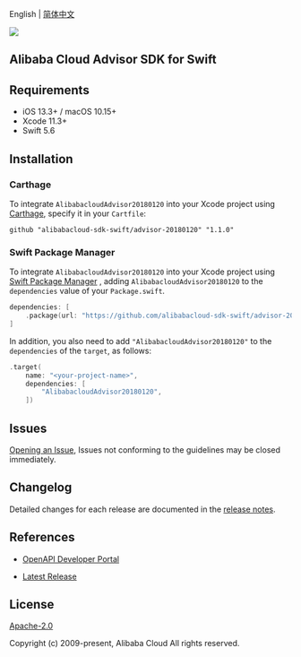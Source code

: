 English | [简体中文](README-CN.md)

![](https://aliyunsdk-pages.alicdn.com/icons/AlibabaCloud.svg)

## Alibaba Cloud Advisor SDK for Swift

## Requirements

- iOS 13.3+ / macOS 10.15+
- Xcode 11.3+
- Swift 5.6

## Installation

### Carthage

To integrate `AlibabacloudAdvisor20180120` into your Xcode project using [Carthage](https://github.com/Carthage/Carthage), specify it in your `Cartfile`:

```ogdl
github "alibabacloud-sdk-swift/advisor-20180120" "1.1.0"
```

### Swift Package Manager

To integrate `AlibabacloudAdvisor20180120` into your Xcode project using [Swift Package Manager](https://swift.org/package-manager/) , adding `AlibabacloudAdvisor20180120` to the `dependencies` value of your `Package.swift`.

```swift
dependencies: [
    .package(url: "https://github.com/alibabacloud-sdk-swift/advisor-20180120.git", from: "1.1.0")
]
```

In addition, you also need to add `"AlibabacloudAdvisor20180120"` to the `dependencies` of the `target`, as follows:

```swift
.target(
    name: "<your-project-name>",
    dependencies: [
        "AlibabacloudAdvisor20180120",
    ])
```

## Issues

[Opening an Issue](https://github.com/alibabacloud-sdk-swift/advisor-20180120/issues/new), Issues not conforming to the guidelines may be closed immediately.

## Changelog

Detailed changes for each release are documented in the [release notes](./ChangeLog.txt).

## References

* [OpenAPI Developer Portal](https://next.api.alibabacloud.com/home)
- [Latest Release](https://github.com/alibabacloud-sdk-swift/advisor-20180120)

## License

[Apache-2.0](http://www.apache.org/licenses/LICENSE-2.0)

Copyright (c) 2009-present, Alibaba Cloud All rights reserved.
